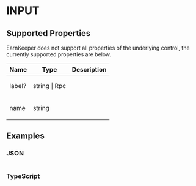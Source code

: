 # INPUT

## Supported Properties

EarnKeeper does not support all properties of the underlying control, the currently supported properties are below.

| Name                 | Type          | Description |
| -------------------- | ------------- | ----------- |
| <p>label?</p><p></p> | string \| Rpc |             |
| <p>name</p><p></p>   | string        |             |

## Examples

### JSON

```json
```

### TypeScript

```javascript
```
